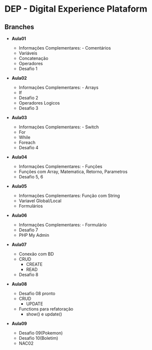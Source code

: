 # DEP - Digital Experience Plataform

## Branches

  - **Aula01**

      - Informações Complementares: - Comentários
      - Variáveis
      - Concatenação
      - Operadores
      - Desafio 1


  - **Aula02**

    - Informações Complementares: - Arrays
    - If
    - Desafio 2
    - Operadores Logicos
    - Desafio 3


  - **Aula03**

    - Informações Complementares: - Switch
    - For
    - While
    - Foreach
    - Desafio 4


  - **Aula04**

    - Informações Complementares: - Funções
    - Funções com Array, Matematica, Retorno, Parametros
    - Desafio 5, 6


  - **Aula05**

    - Informações Complementares: Função com String
    - Variavel Global/Local
    - Formulários


  - **Aula06**

    - Informações Complementares: - Formulário
    - Desafio 7
    - PHP My Admin

  - **Aula07**

    - Conexão com BD
    - CRUD
      - CREATE
      - READ
    - Desafio 8
  
  - **Aula08**

    - Desafio 08 pronto
    - CRUD
      - UPDATE
    - Functions para refatoração
      - show() e update()

  - **Aula09**
  
    - Desafio 09(Pokemon)
    - Desafio 10(Boletim)
    - NAC02
